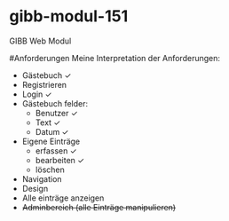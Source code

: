 # gibb-modul-151
GIBB Web Modul


#Anforderungen
Meine Interpretation der Anforderungen:
* Gästebuch ✓
* Registrieren
* Login ✓
* Gästebuch felder:
	* Benutzer ✓
	* Text ✓
	* Datum  ✓
* Eigene Einträge 
	* erfassen ✓
	* bearbeiten ✓
	* löschen
* Navigation
* Design
* Alle einträge anzeigen
* ~~Adminbereich (alle Einträge manipulieren)~~